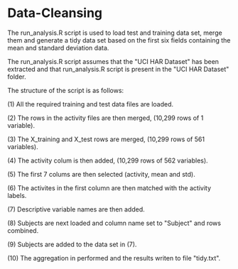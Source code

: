 Data-Cleansing
==============

The run_analysis.R script is used to load test and training data set, merge them
and generate a tidy data set based on the first six fields containing the mean
and standard deviation data.

The run_analysis.R script assumes that the "UCI HAR Dataset" has been extracted 
and that run_analysis.R script is present in the "UCI HAR Dataset" folder.

The structure of the script is as follows:

(1) All the required training and test data files are loaded.

(2) The rows in the activity files are then merged, (10,299 rows of 1 variable).

(3) The X_training and X_test rows are merged, (10,299 rows of 561 variables).

(4) The activity colum is then added, (10,299 rows of 562 variables).

(5) The first 7 colums are then selected (activity, mean and std).

(6) The activites in the first column are then matched with the activity labels.

(7) Descriptive variable names are then added.

(8) Subjects are next loaded and column name set to "Subject" and rows combined.

(9) Subjects are added to the data set in (7).

(10) The aggregation in performed and the results writen to file "tidy.txt".